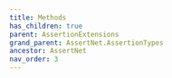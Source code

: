 ```yaml
---
title: Methods
has_children: true
parent: AssertionExtensions
grand_parent: AssertNet.AssertionTypes
ancestor: AssertNet
nav_order: 3
---
```


